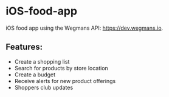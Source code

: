 # iOS-food-app
iOS food app using the Wegmans API: https://dev.wegmans.io. 

## Features:
- Create a shopping list
- Search for products by store location
- Create a budget
- Receive alerts for new product offerings
- Shoppers club updates
